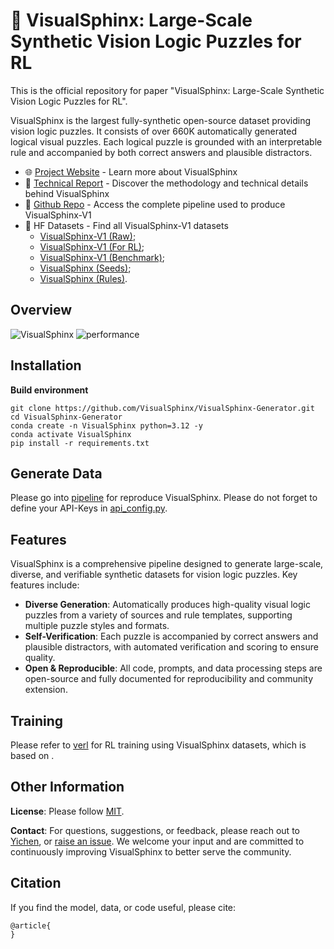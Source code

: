 # 🦁 VisualSphinx: Large-Scale Synthetic Vision Logic Puzzles for RL

This is the official repository for paper "VisualSphinx: Large-Scale Synthetic Vision Logic Puzzles for RL". 


VisualSphinx is the largest fully-synthetic open-source dataset providing vision logic puzzles. It consists of over 660K automatically generated logical visual puzzles. Each logical puzzle is grounded with an interpretable rule and accompanied by both correct answers and plausible distractors.

- 🌐 [Project Website](https://visualsphinx.github.io/) - Learn more about VisualSphinx
- 📖 [Technical Report]() - Discover the methodology and technical details behind VisualSphinx
- 🔧 [Github Repo](https://github.com/VisualSphinx/VisualSphinx) - Access the complete pipeline used to produce VisualSphinx-V1
- 🤗 HF Datasets - Find all VisualSphinx-V1 datasets
  - [VisualSphinx-V1 (Raw)](https://huggingface.co/datasets/VisualSphinx/VisualSphinx-V1-Raw);
  - [VisualSphinx-V1 (For RL)](https://huggingface.co/datasets/VisualSphinx/VisualSphinx-V1-RL-20K); 
  - [VisualSphinx-V1 (Benchmark)](https://huggingface.co/datasets/VisualSphinx/VisualSphinx-V1-Benchmark);
  - [VisualSphinx (Seeds)](https://huggingface.co/datasets/VisualSphinx/VisualSphinx-Seeds); 
  - [VisualSphinx (Rules)](https://huggingface.co/datasets/VisualSphinx/VisualSphinx-V1-Rules). 

## Overview
![VisualSphinx](https://visualsphinx.github.io/static/images/pipeline-mini.jpg)
![performance](https://visualsphinx.github.io/static/images/performance.png)

## Installation

**Build environment**
```
git clone https://github.com/VisualSphinx/VisualSphinx-Generator.git
cd VisualSphinx-Generator
conda create -n VisualSphinx python=3.12 -y
conda activate VisualSphinx
pip install -r requirements.txt
```

## Generate Data
Please go into [pipeline](/pipeline) for reproduce VisualSphinx. Please do not forget to define your API-Keys in [api_config.py](pipeline/api_config.py).


## Features
VisualSphinx is a comprehensive pipeline designed to generate large-scale, diverse, and verifiable synthetic datasets for vision logic puzzles. Key features include:
- **Diverse Generation**: Automatically produces high-quality visual logic puzzles from a variety of sources and rule templates, supporting multiple puzzle styles and formats.
- **Self-Verification**: Each puzzle is accompanied by correct answers and plausible distractors, with automated verification and scoring to ensure quality.
- **Open & Reproducible**: All code, prompts, and data processing steps are open-source and fully documented for reproducibility and community extension.


## Training

Please refer to [verl](https://github.com/volcengine/verl) for RL training using VisualSphinx datasets, which is based on .

## Other Information

**License**: Please follow [MIT](https://choosealicense.com/licenses/mit/).

**Contact**: For questions, suggestions, or feedback, please reach out to [Yichen](mailto:yfeng42@uw.edu), or [raise an issue](https://github.com/VisualSphinx/VisualSphinx/issues/new). We welcome your input and are committed to continuously improving VisualSphinx to better serve the community.

## Citation

If you find the model, data, or code useful, please cite:
```
@article{
}
```